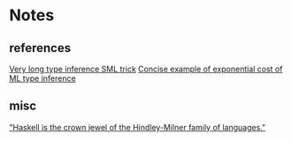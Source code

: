 # Notes

## references

[Very long type inference SML trick](http://stackoverflow.com/questions/22060592/very-long-type-inference-sml-trick)
[Concise example of exponential cost of ML type inference](http://cs.stackexchange.com/questions/6617/concise-example-of-exponential-cost-of-ml-type-inference)

## misc

["Haskell is the crown jewel of the Hindley-Milner family of languages."](http://matt.might.net/articles/what-cs-majors-should-know/)
